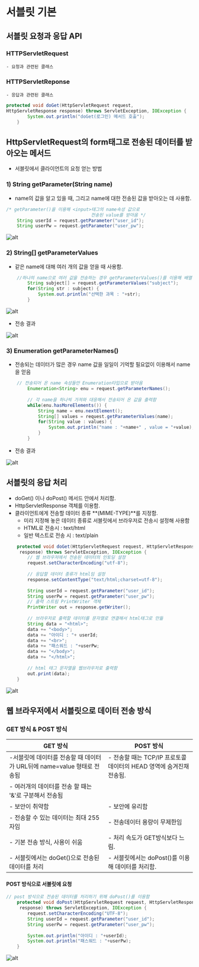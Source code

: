 서블릿 기본
===========

## 서블릿 요청과 응답 API

### HTTPServletRequest
    - 요청과 관련된 클래스
### HTTPServletReponse
    - 응답과 관련된 클래스

```java
protected void doGet(HttpServletRequest request, 
HttpServletResponse response) throws ServletException, IOException {
		System.out.println("doGet(로그인) 메서드 호출");
	}

```

## HttpServletRequest의 form태그로 전송된 데이터를 받아오는 메서드

* 서블릿에서 클라이언트의 요청 얻는 방법

### 1) String getParameter(String name)

* name의 값을 알고 있을 때, 그리고 name에 대한 전송된 값을 받아오는 데 사용함.

```java
/* getParameter()을 이용해 <input>태그의 name속성 값으로 
                                전송된 value를 받아옴 */
    String userId = request.getParameter("user_id");
    String userPw = request.getParameter("user_pw");
```

![alt](/assets/images/post/jsp/13.png)

### 2) String[] getParameterValues

* 같은 name에 대해 여러 개의 값을 얻을 때 사용함.

```java
    //하나의 name으로 여러 값을 전송하는 경우 getParameterValues()를 이용해 배열 형태로 반환됨
		String subject[] = request.getParameterValues("subject");
		for(String str : subject) {
			System.out.println("선택한 과목 : "+str);
        }
```

![alt](/assets/images/post/jsp/15.png)

* 전송 결과

![alt](/assets/images/post/jsp/14.png)

### 3) Enumeration getParameterNames()

* 전송되는 데이터가 많은 경우 name 값을 일일이 기억할 필요없이 이용해서 name  
  을 얻음

```java
    // 전송되어 온 name 속성들만 Enumeration타입으로 받아옴
		Enumeration<String> enu = request.getParameterNames();
		
		// 각 name을 하나씩 가져와 대응해서 전송되어 온 값을 출력함
		while(enu.hasMoreElements()) {
			String name = enu.nextElement();
			String[] values = request.getParameterValues(name);
			for(String value : values) {
				System.out.println("name : "+name+" , value = "+value);
			}
        }
```

* 전송 결과

![alt](/assets/images/post/jsp/16.png)

## 서블릿의 응답 처리

* doGet() 이나 doPost() 메서드 안에서 처리함.
* HttpServletResponse 객체를 이용함.
* 클라이언트에게 전송할 데이터 종류 **(MIME-TYPE)**를 지정함.
    * 미리 지정해 놓은 데이터 종류로 서블릿에서 브라우저로 전송시 설정해 사용함
    * HTML로 전송시 : text/html
    * 일반 텍스트로 전송 시 : text/plain

```java
	protected void doGet(HttpServletRequest request, HttpServletResponse
     response) throws ServletException, IOException {
		// 웹 브라우저에서 전송된 데이터의 인토딩 설정
		request.setCharacterEncoding("utf-8");
		
		// 응답할 데이터 종류가 html임 설정
		response.setContentType("text/html;charset=utf-8");
		
		String userId = request.getParameter("user_id");
		String userPw = request.getParameter("user_pw");
		// 출력 스트림 PrintWriter 객체
		PrintWriter out = response.getWriter();
		
		// 브라우저로 출력할 데이터를 문자열로 연결해서 html태그로 만듦
		String data = "<html>";
		data += "<body>";
		data += "아이디 : "+ userId;
		data += "<br>";
		data += "패스워드 : "+userPw;
		data += "</body>";
		data += "</html>";
		
		// html 태그 문자열을 웹브라우저로 출력함
		out.print(data);
	}
```

![alt](/assets/images/post/jsp/17.png)

## 웹 브라우저에서 서블릿으로 데이터 전송 방식

### GET 방식 & POST 방식

|           GET 방식        |       POST 방식           |
|---------------------------|---------------------------|
| -서블릿에 데이터를 전송할 때 데이터가 URL뒤에 name=value 형태로 전송됨| - 전송할 때는 TCP/IP 프로토콜 데이터의 HEAD 영역에 숨겨진채 전송됨.|
| - 여러개의 데이터를 전송 할 때는 '&'로 구분해서 전송됨| |
| - 보안이 취약함| - 보안에 유리함|
| - 전송할 수 있는 데이터는 최대 255자임| - 전송데이터 용량이 무제한임|
| - 기본 전송 방식, 사용이 쉬움| - 처리 속도가 GET방식보다 느림.|
| - 서블릿에서는 doGet()으로 전송된 데이터를 처리| - 서블릿에서는 doPost()를 이용해 데이터를 처리함.|

#### POST 방식으로 서블릿에 요청

```java
// post 방식으로 전송된 데이터를 처리하기 위해 doPost()를 이용함
	protected void doPost(HttpServletRequest request, HttpServletResponse
     response) throws ServletException, IOException {
		request.setCharacterEncoding("UTF-8");
		String userId = request.getParameter("user_id");
		String userPw = request.getParameter("user_pw");
		
		System.out.println("아이디 : "+userId);
		System.out.println("패스워드 : "+userPw);
	}
```

![alt](/assets/images/post/jsp/18.png)
